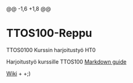 @@ -1,6 +1,8 @@
# TTOS100-Reppu
TTOS0100 Kurssin harjoitustyö HT0


Harjoitustyö kurssille TTOS100
 [Markdown guide](https://guides.github.com/features/mastering-markdown/)
 
 [Wiki](https://github.com/K5661/TTos100-Reppu/wiki)
+
+;)
